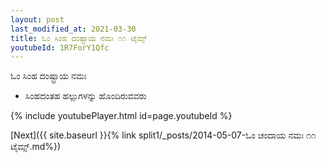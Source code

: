 ```yaml
---
layout: post
last_modified_at: 2021-03-30
title: ಓಂ ಸಿಂಹ ದಂಷ್ಟ್ರಾಯ ನಮಃ ೧೧ ಟೈಮ್ಸ್
youtubeId: 1R7ForY1Qfc
---
```

 
 
 ಓಂ ಸಿಂಹ ದಂಷ್ಟ್ರಾಯ ನಮಃ  
 
 -  ಸಿಂಹದಂತಹ ಹಲ್ಲುಗಳನ್ನು ಹೊಂದಿರುವವರು 
 
  
 
  
 
 
 
 
 
 


{% include youtubePlayer.html id=page.youtubeId %}
 
[Next]({{ site.baseurl }}{% link  split1/_posts/2014-05-07-ಓಂ ಚಂದಾಯ ನಮಃ ೧೧ ಟೈಮ್ಸ್.md%})
 

